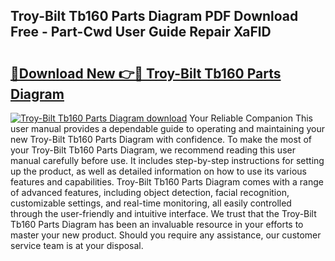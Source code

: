 ## Troy-Bilt Tb160 Parts Diagram PDF Download Free - Part-Cwd User Guide Repair XaFlD

# <h2><a href="http://dfp1qgj.blite.top/?on=Troy-Bilt+Tb160+Parts+Diagram">🔗Download New 👉🔴 Troy-Bilt Tb160 Parts Diagram</a></h2>

[![Troy-Bilt Tb160 Parts Diagram download](https://i.imgur.com/lujVjoI.png)](http://dfp1qgj.blite.top/?on=Troy-Bilt+Tb160+Parts+Diagram)
Your Reliable Companion This user manual provides a dependable guide to operating and maintaining your new Troy-Bilt Tb160 Parts Diagram with confidence. To make the most of your Troy-Bilt Tb160 Parts Diagram, we recommend reading this user manual carefully before use. It includes step-by-step instructions for setting up the product, as well as detailed information on how to use its various features and capabilities. Troy-Bilt Tb160 Parts Diagram comes with a range of advanced features, including object detection, facial recognition, customizable settings, and real-time monitoring, all easily controlled through the user-friendly and intuitive interface. We trust that the Troy-Bilt Tb160 Parts Diagram has been an invaluable resource in your efforts to master your new product. Should you require any assistance, our customer service team is at your disposal.

